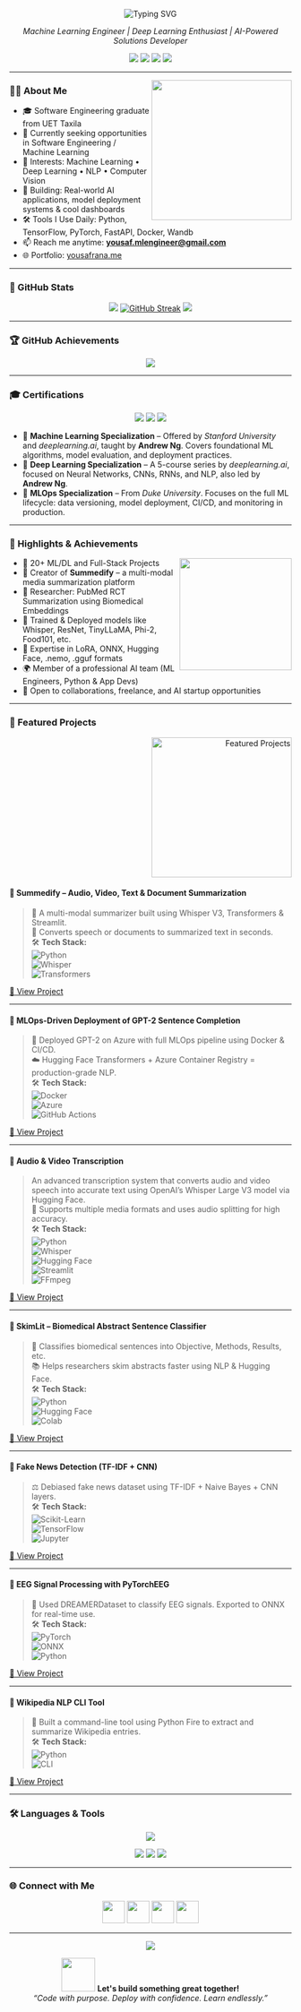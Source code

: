 <!-- Banner with Typing Animation -->
<p align="center">
  <img src="https://readme-typing-svg.demolab.com?font=Fira+Code&size=28&duration=3000&pause=1000&color=F7F7F7&center=true&vCenter=true&width=700&lines=Hi+%F0%9F%91%8B%2C+I'm+MUHAMMAD+YOUSAF+RANA" alt="Typing SVG" />
</p>

<p align="center"><i>Machine Learning Engineer | Deep Learning Enthusiast | AI-Powered Solutions Developer</i></p>

<p align="center">
  <a href="https://github.com/Muhammadyousafrana"><img src="https://img.shields.io/github/followers/Muhammadyousafrana?label=Follow&style=social"></a>
  <a href="mailto:yousaf.mlengineer@gmail.com"><img src="https://img.shields.io/badge/Email-D14836?style=flat&logo=gmail&logoColor=white"></a>
  <a href="https://yousafrana.me/"><img src="https://img.shields.io/badge/Website-Visit-blue?style=flat&logo=google-chrome"></a>
  <a href="https://www.linkedin.com/in/muhammad-yousaf-rana-a96637234/"><img src="https://img.shields.io/badge/LinkedIn-Connect-blue?style=flat&logo=linkedin"></a>
</p>

---

<!-- About Me GIF -->
<img align="right" src="https://media.giphy.com/media/LMt9638dO8dftAjtco/giphy.gif" width="250">

### 👨‍💻 About Me

- 🎓 Software Engineering graduate from UET Taxila  
- 💼 Currently seeking opportunities in Software Engineering / Machine Learning  
- 🧠 Interests: Machine Learning • Deep Learning • NLP • Computer Vision  
- 🚀 Building: Real-world AI applications, model deployment systems & cool dashboards  
- 🛠️ Tools I Use Daily: Python, TensorFlow, PyTorch, FastAPI, Docker, Wandb  
- 📫 Reach me anytime: **yousaf.mlengineer@gmail.com**  
- 🌐 Portfolio: [yousafrana.me](https://yousafrana.me/)  

---

### 🚀 GitHub Stats

<p align="center">
  <img src="https://github-readme-stats.vercel.app/api?username=Muhammadyousafrana&show_icons=true&theme=github_dark" />
  <a href="https://git.io/streak-stats"><img src="https://github-readme-streak-stats-gamma-five.vercel.app?user=Muhammadyousafrana&theme=dark" alt="GitHub Streak" /></a>
  <img src="https://github-readme-stats.vercel.app/api/top-langs/?username=Muhammadyousafrana&layout=compact&theme=github_dark" />
</p>

---

### 🏆 GitHub Achievements
<p align="center"> <img src="https://github-profile-trophy.vercel.app/?username=Muhammadyousafrana&theme=darkhub&margin-w=15&no-frame=true" /> </p>

---

### 🎓 Certifications
<p align="center"> <img src="https://img.shields.io/badge/Machine%20Learning%20Specialization-Stanford%20%26%20deeplearning.ai-blue?style=flat-square&logo=Coursera" /> <img src="https://img.shields.io/badge/Deep%20Learning%20Specialization-deeplearning.ai-green?style=flat-square&logo=Coursera" /> <img src="https://img.shields.io/badge/MLOps%20Specialization-Duke%20University-purple?style=flat-square&logo=Coursera" /> </p> <ul> <li>📘 <strong>Machine Learning Specialization</strong> – Offered by <em>Stanford University</em> and <em>deeplearning.ai</em>, taught by <strong>Andrew Ng</strong>. Covers foundational ML algorithms, model evaluation, and deployment practices.</li> <li>🧠 <strong>Deep Learning Specialization</strong> – A 5-course series by <em>deeplearning.ai</em>, focused on Neural Networks, CNNs, RNNs, and NLP, also led by <strong>Andrew Ng</strong>.</li> <li>🔧 <strong>MLOps Specialization</strong> – From <em>Duke University</em>. Focuses on the full ML lifecycle: data versioning, model deployment, CI/CD, and monitoring in production.</li> </ul>

---

### 🏅 Highlights & Achievements

<img align="right" src="https://media.giphy.com/media/26tn33aiTi1jkl6H6/giphy.gif" width="200">

- 📌 20+ ML/DL and Full-Stack Projects  
- 🤖 Creator of **Summedify** – a multi-modal media summarization platform  
- 🧪 Researcher: PubMed RCT Summarization using Biomedical Embeddings  
- 🧠 Trained & Deployed models like Whisper, ResNet, TinyLLaMA, Phi-2, Food101, etc.  
- 🧩 Expertise in LoRA, ONNX, Hugging Face, .nemo, .gguf formats  
- 🌍 Member of a professional AI team (ML Engineers, Python & App Devs)  
- 💼 Open to collaborations, freelance, and AI startup opportunities  

---

### 📂 Featured Projects

<p align="right">
  <img src="https://media.giphy.com/media/dWesBcTLavkZuG35MI/giphy.gif" alt="Featured Projects" width="250" />
</p>

#### 🧠 Summedify – Audio, Video, Text & Document Summarization  
> 🎥 A multi-modal summarizer built using Whisper V3, Transformers & Streamlit.  
> 🔗 Converts speech or documents to summarized text in seconds.  
> 🛠️ **Tech Stack:**  
> ![Python](https://img.shields.io/badge/Python-3670A0?style=flat&logo=python&logoColor=white)  
> ![Whisper](https://img.shields.io/badge/Whisper-LargeV3-blue?style=flat)  
> ![Transformers](https://img.shields.io/badge/Transformers-HuggingFace-yellow?style=flat&logo=python)  

[🔗 View Project](https://summedify.com)

---

#### 🤖 MLOps-Driven Deployment of GPT-2 Sentence Completion  
> 🔧 Deployed GPT-2 on Azure with full MLOps pipeline using Docker & CI/CD.  
> ☁️ Hugging Face Transformers + Azure Container Registry = production-grade NLP.  
> 🛠️ **Tech Stack:**  
> ![Docker](https://img.shields.io/badge/Docker-2496ED?style=flat&logo=docker&logoColor=white)  
> ![Azure](https://img.shields.io/badge/Azure-0078D4?style=flat&logo=microsoftazure&logoColor=white)  
> ![GitHub Actions](https://img.shields.io/badge/GitHub%20Actions-CI%2FCD-blue?style=flat&logo=githubactions)

[🔗 View Project](https://github.com/Muhammadyousafrana/huggingface-azure-acr)

---

#### 🎥 Audio & Video Transcription  
> An advanced transcription system that converts audio and video speech into accurate text using OpenAI’s Whisper Large V3 model via Hugging Face.  
> 🧠 Supports multiple media formats and uses audio splitting for high accuracy.  
> 🛠️ **Tech Stack:**  
> ![Python](https://img.shields.io/badge/Python-3.10-blue?style=flat&logo=python)  
> ![Whisper](https://img.shields.io/badge/Whisper-LargeV3-blue?style=flat)  
> ![Hugging Face](https://img.shields.io/badge/HuggingFace-Transformers-yellow?style=flat&logo=huggingface)  
> ![Streamlit](https://img.shields.io/badge/Streamlit-WebApp-red?style=flat&logo=streamlit)  
> ![FFmpeg](https://img.shields.io/badge/FFmpeg-AudioSplitter-green?style=flat)

[🔗 View Project](https://myousafrana-audio-video-transcription.hf.space/docs)

---

#### 🧬 SkimLit – Biomedical Abstract Sentence Classifier  
> 🧠 Classifies biomedical sentences into Objective, Methods, Results, etc.  
> 📚 Helps researchers skim abstracts faster using NLP & Hugging Face.  
> 🛠️ **Tech Stack:**  
> ![Python](https://img.shields.io/badge/Python-3670A0?style=flat&logo=python&logoColor=white)  
> ![Hugging Face](https://img.shields.io/badge/HuggingFace-NLP-yellow?style=flat&logo=huggingface)  
> ![Colab](https://img.shields.io/badge/Colab-Research-orange?style=flat&logo=googlecolab)

[🔗 View Project](https://www.kaggle.com/code/josephengineer112/pub-med-rct-summary)

---

#### 📰 Fake News Detection (TF-IDF + CNN)  
> ⚖️ Debiased fake news dataset using TF-IDF + Naive Bayes + CNN layers.  
> 🛠️ **Tech Stack:**  
> ![Scikit-Learn](https://img.shields.io/badge/Scikit--Learn-FA7C00?style=flat&logo=scikit-learn&logoColor=white)  
> ![TensorFlow](https://img.shields.io/badge/TensorFlow-FF6F00?style=flat&logo=tensorflow&logoColor=white)  
> ![Jupyter](https://img.shields.io/badge/Jupyter-Notebook-orange?style=flat&logo=jupyter)

[🔗 View Project](https://colab.research.google.com/drive/1VmC5n7aAd1Kq_SacJsYg3hBx6MjNTxET?usp=sharing)

---

#### 🧠 EEG Signal Processing with PyTorchEEG  
> 🧪 Used DREAMERDataset to classify EEG signals. Exported to ONNX for real-time use.  
> 🛠️ **Tech Stack:**  
> ![PyTorch](https://img.shields.io/badge/PyTorch-EEG-red?style=flat&logo=pytorch)  
> ![ONNX](https://img.shields.io/badge/ONNX-export-blue?style=flat&logo=onnx)  
> ![Python](https://img.shields.io/badge/Python-3.10-blue?style=flat&logo=python)

[🔗 View Project](https://colab.research.google.com/drive/1QYzbt_zX_pZO2LWkt_aumfYf9Maqb8Rn?usp=sharing)

---

#### 🧾 Wikipedia NLP CLI Tool  
> 🧰 Built a command-line tool using Python Fire to extract and summarize Wikipedia entries.  
> 🛠️ **Tech Stack:**  
> ![Python](https://img.shields.io/badge/Python-Fire-yellow?style=flat&logo=python)  
> ![CLI](https://img.shields.io/badge/Command--Line-App-lightgrey?style=flat)

[🔗 View Project](https://github.com/Muhammadyousafrana/NLP_project_with_python_Fire)

---

### 🛠️ Languages & Tools

<p align="center">
  <img src="https://skillicons.dev/icons?i=python,pytorch,tensorflow,docker,git,fastapi,streamlit,huggingface" />
</p>

<p align="center">
  <img src="https://img.shields.io/badge/Machine%20Learning-Expert-green?style=flat-square&logo=python">
  <img src="https://img.shields.io/badge/Deep%20Learning-TensorFlow%2FPyTorch-blue?style=flat-square">
  <img src="https://img.shields.io/badge/Deployed%20Apps-10%2B-success?style=flat-square">
</p>

---

### 🌐 Connect with Me

<p align="center">
  <a href="mailto:yousaf.mlengineer@gmail.com"><img src="https://img.icons8.com/color/48/000000/gmail.png" height="40"/></a>
  <a href="https://yousafrana.me/"><img src="https://img.icons8.com/color/48/000000/domain.png" height="40"/></a>
  <a href="https://github.com/Muhammadyousafrana"><img src="https://img.icons8.com/material-rounded/48/000000/github.png" height="40"/></a>
  <a href="https://www.linkedin.com/in/muhammad-yousaf-rana-a96637234/"><img src="https://img.icons8.com/color/48/000000/linkedin.png" height="40"/></a>
</p>

---

<p align="center">
  <img src="https://komarev.com/ghpvc/?username=Muhammadyousafrana&label=Profile+Views&color=blue&style=flat" />
</p>

<p align="center">
  <img src="https://media.giphy.com/media/hvRJCLFzcasrR4ia7z/giphy.gif" width="60">
  <strong>Let's build something great together!</strong><br/>
  <em>“Code with purpose. Deploy with confidence. Learn endlessly.”</em>
</p>
